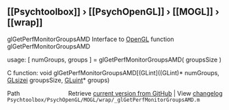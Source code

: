 ## [[Psychtoolbox]] &#8250; [[PsychOpenGL]] &#8250; [[MOGL]] &#8250; [[wrap]]

glGetPerfMonitorGroupsAMD  Interface to [OpenGL](OpenGL) function glGetPerfMonitorGroupsAMD  
  
usage:  [ numGroups, groups ] = glGetPerfMonitorGroupsAMD( groupsSize )  
  
C function:  void glGetPerfMonitorGroupsAMD[(GLint]((GLint)\* numGroups, [GLsizei](GLsizei) groupsSize, [GLuint](GLuint)\* groups)  




<div class="code_header" style="text-align:right;">
  <span style="float:left;">Path&nbsp;&nbsp;</span> <span class="counter">Retrieve <a href=
  "https://raw.github.com/Psychtoolbox-3/Psychtoolbox-3/beta/Psychtoolbox/PsychOpenGL/MOGL/wrap/_glGetPerfMonitorGroupsAMD.m">current version from GitHub</a> | View <a href=
  "https://github.com/Psychtoolbox-3/Psychtoolbox-3/commits/beta/Psychtoolbox/PsychOpenGL/MOGL/wrap/_glGetPerfMonitorGroupsAMD.m">changelog</a></span>
</div>
<div class="code">
  <code>Psychtoolbox/PsychOpenGL/MOGL/wrap/_glGetPerfMonitorGroupsAMD.m</code>
</div>

